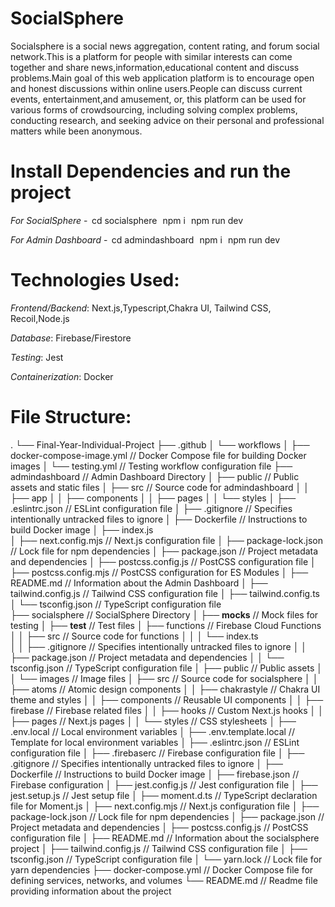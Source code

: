 # SocialSphere

Socialsphere is a social news aggregation, content rating, and forum social network.This is a platform for people with similar interests can come together and share news,information,educational content and discuss problems.Main goal of this web application platform is to encourage open and honest discussions within online users.People can discuss current events, entertainment,and amusement, or, this platform can be used for various forms of crowdsourcing, including solving complex problems, conducting research, and seeking advice on their personal and professional matters while been anonymous.


# Install Dependencies and run the project

*For SocialSphere* - ⁠ cd socialsphere ⁠ ⁠ npm i ⁠ ⁠ npm run dev⁠

*For Admin Dashboard* - ⁠ cd admindashboard ⁠ ⁠ npm i ⁠ ⁠ npm run dev ⁠


# Technologies Used:

*Frontend/Backend*: Next.js,Typescript,Chakra UI, Tailwind CSS, Recoil,Node.js

*Database*: Firebase/Firestore

*Testing*: Jest

*Containerization*: Docker



# File Structure:

.
└── Final-Year-Individual-Project
    ├── .github
    │   └── workflows
    │       ├── docker-compose-image.yml               // Docker Compose file for building Docker images
    │       └── testing.yml                            // Testing workflow configuration file
    ├── admindashboard                                 // Admin Dashboard Directory
    │   ├── public                                     // Public assets and static files
    │   ├── src                                        // Source code for admindashboard
    │   │    ├── app
    │   │    ├── components
    │   │    ├── pages 
    │   │    └── styles
    │   ├── .eslintrc.json                             // ESLint configuration file
    │   ├── .gitignore                                 // Specifies intentionally untracked files to ignore
    │   ├── Dockerfile                                 // Instructions to build Docker image
    │   ├── index.js                                   
    │   ├── next.config.mjs                            // Next.js configuration file
    │   ├── package-lock.json                          // Lock file for npm dependencies
    │   ├── package.json                               // Project metadata and dependencies
    │   ├── postcss.config.js                          // PostCSS configuration file
    │   ├── postcss.config.mjs                         // PostCSS configuration for ES Modules
    │   ├── README.md                                  // Information about the Admin Dashboard
    │   ├── tailwind.config.js                         // Tailwind CSS configuration file
    │   ├── tailwind.config.ts                         
    │   └── tsconfig.json                              // TypeScript configuration file         
    ├── socialsphere                                   // SocialSphere Directory
    │   ├── __mocks__                                  // Mock files for testing
    │   ├── __test__                                   // Test files
    │   ├── functions                                  // Firebase Cloud Functions
    │   │    ├── src                                   // Source code for functions
    │   │    │    └── index.ts                        
    │   │    ├── .gitignore                            // Specifies intentionally untracked files to ignore
    │   │    ├── package.json                          // Project metadata and dependencies
    │   │    └── tsconfig.json                         // TypeScript configuration file
    │   ├── public                                     // Public assets
    │   │      └── images                              // Image files
    │   ├── src                                        // Source code for socialsphere
    │   │    ├── atoms                                 // Atomic design components
    │   │    ├── chakrastyle                           // Chakra UI theme and styles
    │   │    ├── components                            // Reusable UI components
    │   │    ├── firebase                              // Firebase related files
    │   │    ├── hooks                                 // Custom Next.js hooks
    │   │    ├── pages                                 // Next.js pages
    │   │    └── styles                                // CSS stylesheets
    │   ├── .env.local                                 // Local environment variables
    │   ├── .env.template.local                        // Template for local environment variables
    │   ├── .eslintrc.json                             // ESLint configuration file
    │   ├── .firebaserc                                // Firebase configuration file
    │   ├── .gitignore                                 // Specifies intentionally untracked files to ignore
    │   ├── Dockerfile                                 // Instructions to build Docker image
    │   ├── firebase.json                              // Firebase configuration
    │   ├── jest.config.js                             // Jest configuration file
    │   ├── jest.setup.js                              // Jest setup file
    │   ├── moment.d.ts                                // TypeScript declaration file for Moment.js
    │   ├── next.config.mjs                            // Next.js configuration file
    │   ├── package-lock.json                          // Lock file for npm dependencies
    │   ├── package.json                               // Project metadata and dependencies
    │   ├── postcss.config.js                          // PostCSS configuration file
    │   ├── README.md                                  // Information about the socialsphere project
    │   ├── tailwind.config.js                         // Tailwind CSS configuration file
    │   ├── tsconfig.json                              // TypeScript configuration file
    │   └── yarn.lock                                  // Lock file for yarn dependencies
    ├── docker-compose.yml                             // Docker Compose file for defining services, networks, and volumes
    └── README.md                                      // Readme file providing information about the project
   
